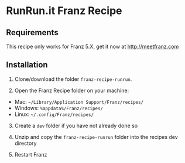 # RunRun.it Franz Recipe

## Requirements
This recipe only works for Franz 5.X, get it now at http://meetfranz.com

## Installation

1. Clone/download the folder `franz-recipe-runrun`.

2. Open the Franz Recipe folder on your machine:
  * Mac: `~/Library/Application Support/Franz/recipes/`
  * Windows: `%appdata%/Franz/recipes/`
  * Linux: `~/.config/Franz/recipes/`

3. Create a `dev` folder if you have not already done so

3. Unzip and copy the `franz-recipe-runrun` folder into the recipes dev directory

4. Restart Franz
